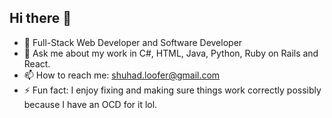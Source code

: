 ## Hi there 👋

- 🌱 Full-Stack Web Developer and Software Developer
- 💬 Ask me about my work in C#, HTML, Java, Python, Ruby on Rails and React.
- 📫 How to reach me: shuhad.loofer@gmail.com
- ⚡ Fun fact: I enjoy fixing and making sure things work correctly possibly because I have an OCD for it lol.
